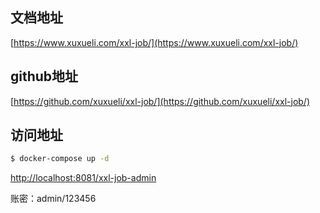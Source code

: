 ## 文档地址
[https://www.xuxueli.com/xxl-job/](https://www.xuxueli.com/xxl-job/)
## github地址
[https://github.com/xuxueli/xxl-job/](https://github.com/xuxueli/xxl-job/)
## 访问地址
```bash
$ docker-compose up -d
```
[http://localhost:8081/xxl-job-admin](http://localhost:8081/xxl-job-admin)

账密：admin/123456